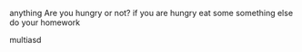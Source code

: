 anything
Are you hungry or not?
if you are hungry eat some something
else do your homework

multiasd
